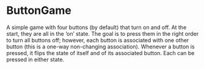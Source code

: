 # ButtonGame
A simple game with four buttons (by default) that turn on and off. At the start, they are all in the ‘on’ state. The goal is to press them in the right order to turn all buttons off; however, each button is associated with one other button (this is a one-way non-changing association). Whenever a button is pressed, it flips the state of itself and of its associated button. Each can be pressed in either state.
